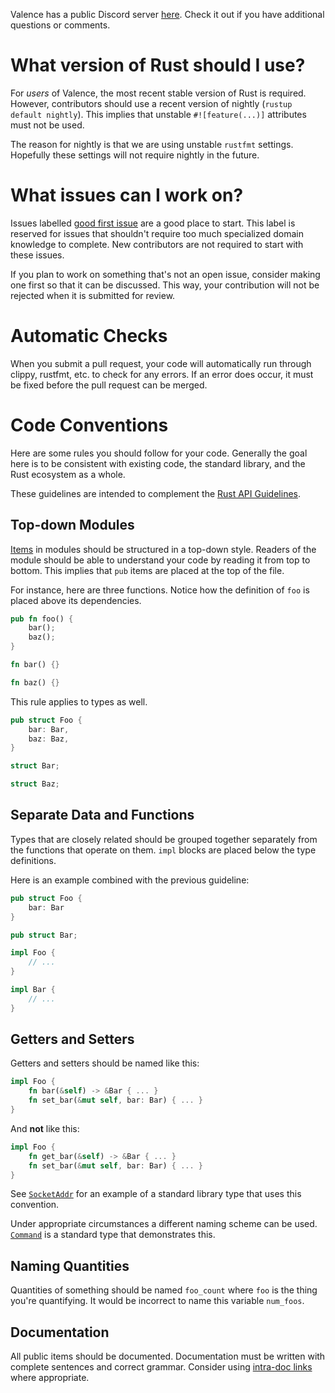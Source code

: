 Valence has a public Discord server [here](https://discord.gg/8Fqqy9XrYb). Check it out if you have additional questions
or comments.

# What version of Rust should I use?

For _users_ of Valence, the most recent stable version of Rust is required. However, contributors should use a
recent version of nightly (`rustup default nightly`). This implies that unstable `#![feature(...)]` attributes must not
be used.

The reason for nightly is that we are using unstable `rustfmt` settings. Hopefully these settings will not require
nightly in the future.

# What issues can I work on?

Issues
labelled [good first issue](https://github.com/valence-rs/valence/issues?q=is%3Aissue+is%3Aopen+label%3A%22good+first+issue%22)
are a good place to start. This label is reserved for issues that shouldn't require too much specialized domain
knowledge to complete. New contributors are not required to start with these issues.

If you plan to work on something that's not an open issue, consider making one first so that it can be discussed. This
way, your contribution will not be rejected when it is submitted for review.

# Automatic Checks

When you submit a pull request, your code will automatically run through clippy, rustfmt, etc. to check for any errors.
If an error does occur, it must be fixed before the pull request can be merged.

# Code Conventions

Here are some rules you should follow for your code. Generally the goal here is to be consistent with existing code, the
standard library, and the Rust ecosystem as a whole.

These guidelines are intended to complement
the [Rust API Guidelines](https://rust-lang.github.io/api-guidelines/naming.html).

## Top-down Modules

[Items](https://doc.rust-lang.org/reference/items.html) in modules should be structured in a top-down style. Readers of
the module should be able to understand your code by reading it from top to bottom. This implies that `pub` items are
placed at the top of the file.

For instance, here are three functions. Notice how the definition of `foo` is placed above its dependencies.

```rust
pub fn foo() {
    bar();
    baz();
}

fn bar() {}

fn baz() {}
```

This rule applies to types as well.

```rust
pub struct Foo {
    bar: Bar,
    baz: Baz,
}

struct Bar;

struct Baz;
```

## Separate Data and Functions

Types that are closely related should be grouped together separately from the functions that operate on them. `impl`
blocks are placed below the type definitions.

Here is an example combined with the previous guideline:

```rust
pub struct Foo {
    bar: Bar
}

pub struct Bar;

impl Foo {
    // ...
}

impl Bar {
    // ...
}

```

## Getters and Setters

Getters and setters should be named like this:

```rust
impl Foo {
    fn bar(&self) -> &Bar { ... }
    fn set_bar(&mut self, bar: Bar) { ... }
}
```

And **not** like this:

```rust
impl Foo {
    fn get_bar(&self) -> &Bar { ... }
    fn set_bar(&mut self, bar: Bar) { ... }
}
```

See [`SocketAddr`](https://doc.rust-lang.org/stable/std/net/enum.SocketAddr.html) for an example of a standard library
type that uses this convention.

Under appropriate circumstances a different naming scheme can be
used. [`Command`](https://doc.rust-lang.org/stable/std/process/struct.Command.html) is a standard type that demonstrates
this.

## Naming Quantities

Quantities of something should be named `foo_count` where `foo` is the thing you're quantifying. It would be incorrect
to name this variable `num_foos`.

## Documentation

All public items should be documented. Documentation must be written with complete sentences and correct grammar.
Consider using [intra-doc links](https://doc.rust-lang.org/rustdoc/write-documentation/linking-to-items-by-name.html)
where appropriate.
